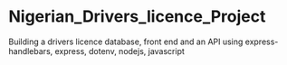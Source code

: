 # Nigerian_Drivers_licence_Project
Building a drivers licence database, front end and an API using express-handlebars, express, dotenv, nodejs, javascript
